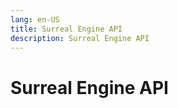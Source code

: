 ```yaml
---
lang: en-US
title: Surreal Engine API
description: Surreal Engine API
---
```


# Surreal Engine API

